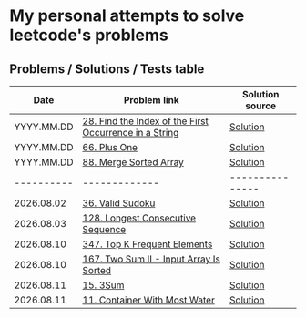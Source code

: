 # My personal attempts to solve leetcode's problems

## Problems / Solutions / Tests table

| Date       | Problem link | Solution source |
| ---------- |------------- | --------------- |
| YYYY.MM.DD | [28. Find the Index of the First Occurrence in a String](https://leetcode.com/problems/find-the-index-of-the-first-occurrence-in-a-string/) | [Solution](src/main/java/com/github/jakutenshi/leetcode/Problem28.java) |
| YYYY.MM.DD | [66. Plus One](https://leetcode.com/problems/plus-one/) | [Solution](src/main/java/com/github/jakutenshi/leetcode/Problem66.java) |
| YYYY.MM.DD | [88. Merge Sorted Array](https://leetcode.com/problems/merge-sorted-array) | [Solution](src/main/java/com/github/jakutenshi/leetcode/Problem88.java) |
| ---------- |------------- | --------------- |
| 2026.08.02 | [36. Valid Sudoku](https://leetcode.com/problems/valid-sudoku/) | [Solution](src/main/java/com/github/jakutenshi/leetcode/Problem36.java) |
| 2026.08.03 | [128. Longest Consecutive Sequence](https://leetcode.com/problems/longest-consecutive-sequence/) | [Solution](src/main/java/com/github/jakutenshi/leetcode/Problem128.java) |
| 2026.08.10 | [347. Top K Frequent Elements](https://leetcode.com/problems/top-k-frequent-elements/) | [Solution](src/main/java/com/github/jakutenshi/leetcode/Problem347.java) |
| 2026.08.10 | [167. Two Sum II - Input Array Is Sorted](https://leetcode.com/problems/two-sum-ii-input-array-is-sorted/) | [Solution](src/main/java/com/github/jakutenshi/leetcode/Problem167.java) |
| 2026.08.11 | [15. 3Sum](https://leetcode.com/problems/3sum/) | [Solution](src/main/java/com/github/jakutenshi/leetcode/Problem15.java) |
| 2026.08.11 | [11. Container With Most Water](https://leetcode.com/problems/container-with-most-water) | [Solution](src/main/java/com/github/jakutenshi/leetcode/Problem11.java) |
